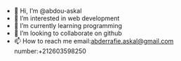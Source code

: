 - 👋 Hi, I’m @abdou-askal
- 👀 I’m interested in web development
- 🌱 I’m currently learning programming 
- 💞️ I’m looking to collaborate on github
- 📫 How to reach me  email:abderrafie.askal@gmail.com
 number:+212603598250
<!---
abdou-askal/abdou-askal is a ✨ special ✨ repository because its `README.md` (this file) appears on your GitHub profile.
You can click the Preview link to take a look at your changes.
--->

